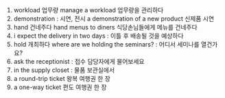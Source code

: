 1. workload 업무량
    manage a workload  업무량을 관리하다
2. demonstration : 시연, 전시
    a demonstration of a new product 신제품 시연
3. hand 건네주다 
   hand menus to diners 식당손님들에게 메뉴를 건네주다
4. i expect the delivery in two days : 이틀 후 배송될 것을 예상하다
5. hold 개최하다
   where are we holding the seminars? : 어디서 세미나를 열건가요?
6. ask the receptionist : 접수 담당자에게 물어보세요
7. in the supply closet : 물품 보관실에서
8. a round-trip ticket 왕복 여행권 한 장
9. a one-way ticket 편도 여행권 한 장